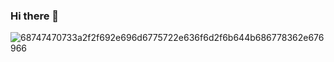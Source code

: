 ### Hi there 👋
![68747470733a2f2f692e696d6775722e636f6d2f6b644b686778362e676966](https://user-images.githubusercontent.com/100325894/155637454-543f0175-b0db-4216-a00c-009679b37983.gif)

<!--
**Xerad/Xerad** is a ✨ _special_ ✨ repository because its `README.md` (this file) appears on your GitHub profile.

Here are some ideas to get you started:

- 🔭 I’m currently working on ...
- 🌱 I’m currently learning ...
- 👯 I’m looking to collaborate on ...
- 🤔 I’m looking for help with ...
- 💬 Ask me about ...
- 📫 How to reach me: ...
- 😄 Pronouns: ...
- ⚡ Fun fact: ...
-->
